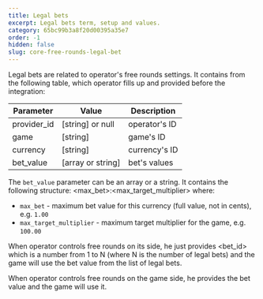 ```yaml
---
title: Legal bets
excerpt: Legal bets term, setup and values.
category: 65bc99b3a8f20d00395a35e7
order: -1
hidden: false
slug: core-free-rounds-legal-bet
---
```


Legal bets are related to operator's free rounds settings. It contains from the following table, which operator fills up and provided before the integration:

| Parameter      | Value               | Description           |
| -------------- | ------------------- | --------------------- |
| provider_id    | [string] or null    | operator's ID         |
| game           | [string]            | game's ID             |
| currency       | [string]            | currency's ID         |
| bet_value      | [array or string]   | bet's values          |

The `bet_value` parameter can be an array or a string. It contains the following structure:
<max_bet>:<max_target_multiplier>
where:
- `max_bet` - maximum bet value for this currency (full value, not in cents), e.g. `1.00`
- `max_target_multiplier` - maximum target multiplier for the game, e.g. `100.00`

When operator controls free rounds on its side, he just provides <bet_id> which is a number from 1 to N (where N is the number of legal bets) and the game will use the bet value from the list of legal bets.

When operator controls free rounds on the game side, he provides the bet value and the game will use it.